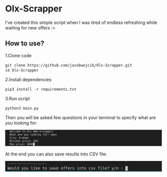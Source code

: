 # Olx-Scrapper
I've created this simple script when I was tired of endless refreshing while waiting for new offers :>

## How to use?
1.Clone code
```
git clone https://github.com/jacobwojcik/Olx-Scrapper.git
cd Olx-Scrapper
```
2.Install dependencies
```
pip3 install -r requirements.txt
```
3.Run script
```
python3 main.py
```
Then you will be asked few questions in your terminal to specify what are you looking for:

![Screenshot](screens/screenshot1.png)

At the end you can also save results into CSV file:

![Screenshot](screens/screenshot2.png)
